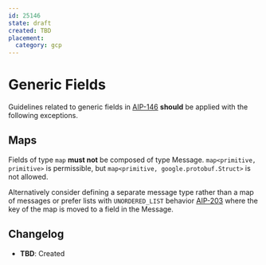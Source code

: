 ```yaml
---
id: 25146
state: draft
created: TBD
placement:
  category: gcp
---
```


# Generic Fields

Guidelines related to generic fields in [AIP-146](../0146.md) **should** be applied
with the following exceptions.

## Maps

Fields of type `map` **must not** be composed of type Message. `map<primitive, primitive>`
is permissible, but `map<primitive, google.protobuf.Struct>` is not allowed.

Alternatively consider defining a separate message type rather than a map of messages or
prefer lists with `UNORDERED_LIST` behavior [AIP-203](../0203.md#unordered-list) where
the key of the map is moved to a field in the Message.

## Changelog

- **TBD**: Created
